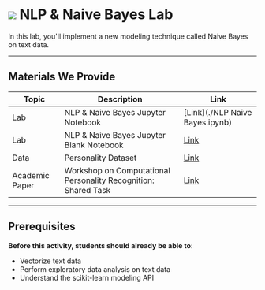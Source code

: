 <!---
Questions? Comments?:
1. Log an issue to this repo to alert us of a problem.
2. Suggest an edit yourself by forking this repo, making edits, and submitting a pull request with your changes back to our master branch.
3. Reach out to the data team on Slack and share your thoughts!
--->

# ![](https://ga-dash.s3.amazonaws.com/production/assets/logo-9f88ae6c9c3871690e33280fcf557f33.png) NLP & Naive Bayes Lab

<!--- Unit and sequence information. This template is an instructor-facing description for a given activity or lab. --->

In this lab, you'll implement a new modeling technique called Naive Bayes on text data.

---

## Materials We Provide
<!--- This section is a table of contents for the activity. The table structure breaks down repo resources into types, distinguishing between  notebooks and supporting materials. Note that the table below demonstrates the total possible range of materials; most lessons won't require all of the categories below. Also note that every item in the repo should get its own line and link, like the example shown for data. --->

| Topic | Description | Link |
| --- | --- | --- |
| Lab |  NLP & Naive Bayes Jupyter Notebook | [Link](./NLP Naive Bayes.ipynb)|
| Lab |  NLP & Naive Bayes Jupyter Blank Notebook | [Link](./starter-code.ipynb)|
| Data | Personality Dataset | [Link](./mypersonality_final.csv)|
| Academic Paper | Workshop on Computational Personality Recognition: Shared Task | [Link](./celli-al_wcpr13.pdf)|

---

## Prerequisites
<!--- This section explains the relevant prerequisites; in other words, what do students need to know to be able to benefit and perform the tasks required in this activity/lab? List all relevant skills or prior learning objectives --->

**Before this activity, students should already be able to**:
- Vectorize text data
- Perform exploratory data analysis on text data
- Understand the scikit-learn modeling API
